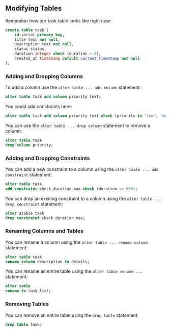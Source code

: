 ## Modifying Tables

Remember how our task table looks like right now:

```sql
create table task (
    id serial primary key,
    title text not null,
    description text not null,
    status status,
    duration integer check (duration > 0),
    created_at timestamp default current_timestamp not null
);
```

### Adding and Dropping Columns

To add a column use the `alter table ... add column` statement:

```sql
alter table task add column priority text;
```

You could add constraints here:

```sql
alter table task add column priority text check (priority in 'low', 'medium', 'high');
```

You can use the `alter table ... drop column` statement to remove a column:

```sql
alter table task
drop column priority;
```

### Adding and Dropping Constraints

You can add a new constraint to a column using the `alter table ... add constraint` statement:

```sql
alter table task
add constraint check_duration_max check (duration <= 600);
```

You can drop an existing constraint to a column using the `alter table ... drop constraint` statement:

```sql
alter atable task
drop constraint check_duration_max;
```

### Renaming Columns and Tables

You can rename a column using the `alter table ... rename column` statement:

```sql
alter table task
rename column description to details;
```

You can rename an entire table using the `alter table rename ...` statement:

```sql
alter table
rename to task_list;
```

### Removing Tables

You can remove an entire table using the `drop table` statement:

```sql
drop table task;
```
